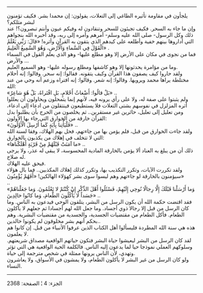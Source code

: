 ------------------------------------------------------------------------

يلجأون في مقاومة تأثيره الطاغي إلى التعلات، يقولون: إن محمدا بشر. فكيف
تؤمنون لبشر مثلكم؟  
وإن ما جاء به السحر. فكيف تجيئون للسحر وتنقادون له وفيكم عيون وأنتم
تبصرون؟! عند ذلك وكل الرسول- صلى الله عليه وسلم- أمرهم وأمره إلى ربه،
وقد أخبره الله بنجواهم التي أداروها بينهم خفية وأطلعه على كيدهم الذي
يتقون به القرآن وأثره! «قالَ: رَبِّي يَعْلَمُ الْقَوْلَ فِي السَّماءِ وَالْأَرْضِ، وَهُوَ السَّمِيعُ
الْعَلِيمُ» .  
فما من نجوى في مكان على الأرض إلا وهو مطلع عليها- وهو الذي يعلم القول في
السماء والأرض ...  
وما من مؤامرة يحدثونها إلا وهو كاشفها ومطلع رسوله عليها- وهو السميع
العليم.  
ولقد حاروا كيف يصفون هذا القرآن وكيف يتقونه. فقالوا: إنه سحر. وقالوا:
إنه أحلام مختلطة يراها محمد ويرويها. وقالوا: إنه شعر. وقالوا: إنه افتراه
وزعم أنه وحي من عند الله:  
«بَلْ قالُوا: أَضْغاثُ أَحْلامٍ، بَلِ افْتَراهُ، بَلْ هُوَ شاعِرٌ» ..  
ولم يثبتوا على صفة له، ولا على رأي يرونه فيه، لأنهم إنما يتمحلون
ويحاولون أن يعللوا أثره المزلزل في نفوسهم بشتى التعلات فلا يستطيعون
فينتقلون من ادعاء إلى ادعاء، ومن تعليل إلى تعليل، حائرين غير مستقرين..
ثم يخلصون من الحرج بأن يطلبوا بدل القرآن خارقة من الخوارق التي جاء بها
الأولون:  
«فَلْيَأْتِنا بِآيَةٍ كَما أُرْسِلَ الْأَوَّلُونَ» ..  
ولقد جاءت الخوارق من قبل، فلم يؤمن بها من جاءتهم، فحل بهم الهلاك، وفقا
لسنة الله التي لا تتخلف في إهلاك من يكذبون بالخوارق:  
«ما آمَنَتْ قَبْلَهُمْ مِنْ قَرْيَةٍ أَهْلَكْناها» ..  
ذلك أن من يبلغ به العناد ألا يؤمن بالخارقة المادية المحسوسة، لا يبقى له
عذر، ولا يرجى له صلاح.  
فيحق عليه الهلاك.  
ولقد تكررت الآيات، وتكرر التكذيب بها، وتكرر كذلك إهلاك المكذبين.. فما
بال هؤلاء سيؤمنون بالخارقة لو جاءتهم وهم ليسوا سوى بشر كهؤلاء الهالكين!
«أَفَهُمْ يُؤْمِنُونَ»  
..  
«وَما أَرْسَلْنا قَبْلَكَ إِلَّا رِجالًا نُوحِي إِلَيْهِمْ، فَسْئَلُوا أَهْلَ الذِّكْرِ إِنْ كُنْتُمْ لا
تَعْلَمُونَ. وَما جَعَلْناهُمْ جَسَداً لا يَأْكُلُونَ الطَّعامَ، وَما كانُوا خالِدِينَ» ..  
فقد اقتضت حكمة الله أن يكون الرسل من البشر، يتلقون الوحي فيدعون به
الناس. وما كان الرسل من قبل إلا رجالا ذوي أجساد. وما جعل الله لهم أجسادا
ثم جعلهم لا يأكلون الطعام. فأكل الطعام من مقتضيات الجسدية، والجسدية من
مقتضيات البشرية. وهم بحكم أنهم بشر مخلوقون لم يكونوا خالدين..  
هذه هي سنة الله المطردة فليسألوا أهل الكتاب الذين عرفوا الأنبياء من قبل.
إن كانوا هم لا يعلمون.  
لقد كان الرسل من البشر ليعيشوا حياة البشر فتكون حياتهم الواقعية مصداق
شريعتهم. وسلوكهم العملي نموذجا حيا لما يدعون إليه الناس. فالكلمة الحية
الواقعية هي التي تؤثر وتهدي، لأن الناس يرونها ممثلة في شخص مترجمة إلى
حياة.  
ولو كان الرسل من غير البشر لا يأكلون الطعام، ولا يمشون في الأسواق، ولا
يعاشرون النساء.

------------------------------------------------------------------------

الجزء: 4 ¦ الصفحة: 2368
